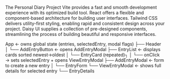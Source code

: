 The Personal Diary Project
Vite provides a fast and smooth development experience with its optimized build tool.
React offers a flexible and component-based architecture for building user interfaces.
Tailwind CSS delivers utility-first styling, enabling rapid and consistent design across your project.
Daisy UI supplies a collection of pre-designed components, streamlining the process of building beautiful and responsive interfaces.

App ← owns global state (entries, selectedEntry, modal flags)
├── Header
│ └── AddEntryButton ← opens AddEntryModal
├── EntryList ← displays cards sorted newest→oldest
│ └── EntryCard (repeated)┐
│ └── onClick → sets selectedEntry + opens ViewEntryModal
├── AddEntryModal ← form to create a new entry
│ └── EntryForm
└── ViewEntryModal ← shows full details for selected entry
└── EntryDetails
